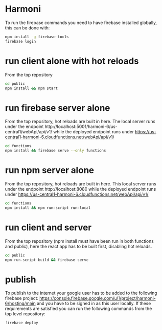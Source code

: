 # Harmoni

To run the firebase commands you need to have firebase installed globally, this can be done with:

```sh
npm install -g firebase-tools
firebase login 
```

# run client alone with hot reloads
From the top repository
```sh
cd public
npm install && npm start
```

# run firebase server alone
From the top repository, hot reloads are built in here.
The local server runs under the endpoint http://localhost:5001/harmoni-6/us-central1/webApi/api/v1/
while the deployed endpoint runs under https://us-central1-harmoni-6.cloudfunctions.net/webApi/api/v1/
```sh
cd functions
npm install && firebase serve --only functions
```

# run npm server alone
From the top repository, hot reloads are built in here.
This local server runs under the endpoint http://localhost:8080
while the deployed endpoint runs under https://us-central1-harmoni-6.cloudfunctions.net/webApi/api/v1/
```sh
cd functions
npm install && npm run-script run-local
```

# run client and server
From the top repository (npm install must have been run in both functions and public),
here the react app has to be built first, disabling hot reloads.
```sh
cd public
npm run-script build && firebase serve 
```

# publish
To publish to the internet your google user has to be added to the following firebase project:
https://console.firebase.google.com/u/1/project/harmoni-6/hosting/main and you have to be signed in as this user locally. 
If these requirements are satisfied you can run the following commands from the top level repository:
```sh
firebase deploy
``` 